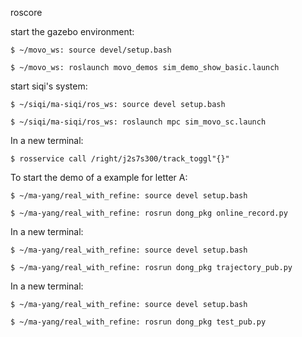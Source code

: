 roscore

start the gazebo environment:

    $ ~/movo_ws: source devel/setup.bash

    $ ~/movo_ws: roslaunch movo_demos sim_demo_show_basic.launch

start siqi's system:

    $ ~/siqi/ma-siqi/ros_ws: source devel setup.bash

    $ ~/siqi/ma-siqi/ros_ws: roslaunch mpc sim_movo_sc.launch

In a new terminal: 

    $ rosservice call /right/j2s7s300/track_toggl"{}"

To start the demo of a example for letter A:

    $ ~/ma-yang/real_with_refine: source devel setup.bash

    $ ~/ma-yang/real_with_refine: rosrun dong_pkg online_record.py 

In a new terminal: 

    $ ~/ma-yang/real_with_refine: source devel setup.bash

    $ ~/ma-yang/real_with_refine: rosrun dong_pkg trajectory_pub.py 

In a new terminal:

    $ ~/ma-yang/real_with_refine: source devel setup.bash

    $ ~/ma-yang/real_with_refine: rosrun dong_pkg test_pub.py 

